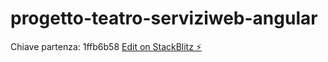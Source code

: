 # progetto-teatro-serviziweb-angular

Chiave partenza: 1ffb6b58
[Edit on StackBlitz ⚡️](https://stackblitz.com/edit/angular-ivy-pxbgrq)
